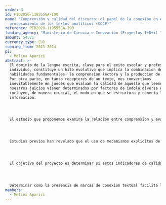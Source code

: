 ```yaml
---
order: 3
id: PID2020-119555GA-I00
name: "Comprensión y calidad del discurso: el papel de la conexión en el
  procesamiento de los textos analíticos (CCCP)"
reference: PID2020-119555GA-I00
funding_agency: "Ministerio de Ciencia e Innovación (Proyectos I+D+i) "
amount: 54571
currency_type: EUR
running_from: 2021-2024
pi:
  - Melina Aparici
abstract: >-
  El dominio de la lengua escrita, clave para el exito escolar y profesional del
  individuo, constituye un hito evolutivo que implica la combinacion de dos
  habilidades fundamentales: la comprension lectora y la produccion de textos.
  Por otra parte, en tanto receptores de un texto, nos convertimos
  inevitablemente en jueces que evaluan la calidad de aquello que leemos y
  nuestros juicios vienen determinados por factores de indole diversa que
  incluyen, de manera crucial, el modo en que se estructura y conecta la
  informacion. 




  El estudio que proponemos examina la relacion entre comprension y evaluacion de los textos escritos a traves de los recursos de conexion textual que, segun estudios previos, guian los procesos de comprension y son valorados en la evaluacion de la calidad de un texto. Para ello se investigara de manera experimental el papel de mecanismos de cohesion (conectores sintacticos y marcadores discursivos) en la comprension del discurso escrito, combinando medidas online y offline de comprension lectora, que se comparara con el uso y la evaluacion de estos mecanismos en textos ya disponibles. Los trabajos sobre procesos de comprension lectora raramente han considerado su relacion con la calidad del texto: ambos aspectos se han estudiado por separado y la relacion entre ellos es poco conocida. 




  Estudios previos han revelado que el uso de mecanismos explicitos de conectividad es un indicador de calidad textual. Sin embargo, no esta claro como su presencia incide en la comprension lectora: mientras algunos estudios observan que facilitan el procesamiento porque guian las relaciones entre partes del discurso, otros indican que determinados conectores y estructuras oracionales resultan dificiles de procesar. Cabe preguntarse, pues, como el efecto facilitador de los elementos cohesivos en el discurso compensa la dificultad resultante de la complejidad oracional, y si el efecto facilitador se produce con todo tipo de relacion semantica. 




  El objetivo del proyecto es determinar si estos indicadores de calidad textual repercuten en el procesamiento del discurso y facilitan su comprension, en distintos niveles educativos y en los textos analiticos, tipicos de contextos academicos. Pretendemos con ello esclarecer si existe una diferencia entre “leer para evaluar” y “leer para comprender”. Diseñaremos una serie de experimentos de comprension lectora adaptados al nivel educativo de los participantes (12, 16 años y adultos) y a su condicion linguistica (nativos de español vs. Aprendices de l2) en los que se controlara la presencia de elementos de conexion (sintacticos y discursivos) para obtener medidas de tiempo de lectura y de comprension de texto. Asimismo, diseñaremos una tarea para valorar la adecuacion de las marcas de conexion que proporcionara informacion sobre como se evalua su presencia en el texto. 




  Determinar como la presencia de marcas de conexion textual facilita la comprension lectora arrojara luz sobre las habilidades de comprension del texto y su desarrollo evolutivo. La comparacion con datos de evaluacion de produccion textual revelara la naturaleza de la relacion entre aquello que se valora al evaluar un texto y aquello que facilita su lectura. En conjunto, se espera contribuir al conocimiento sobre los procesos de aprendizaje y enseñanza de lenguas y, en particular, sobre el desarrollo de la habilidad de comprender y producir textos analiticos que implican un posicionamiento critico por parte del autor/receptor.
members:
  - Melina Aparici
---
```

